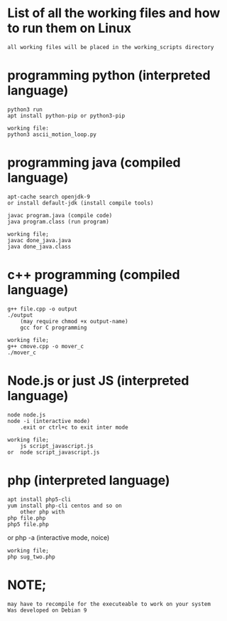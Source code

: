 # List of all the working files and how to run them on Linux
	all working files will be placed in the working_scripts directory

# programming python (interpreted language)
	python3 run
	apt install python-pip or python3-pip

	working file:
	python3 ascii_motion_loop.py

# programming java (compiled language)
	apt-cache search openjdk-9
	or install default-jdk (install compile tools)

	javac program.java (compile code)
	java program.class (run program)

	working file;
	javac done_java.java
	java done_java.class

# c++ programming (compiled language)
	g++ file.cpp -o output
	./output 
		(may require chmod +x output-name)
		gcc for C programming

	working file;
	g++ cmove.cpp -o mover_c
	./mover_c

# Node.js or just JS (interpreted language)
	node node.js
	node -i (interactive mode)
		.exit or ctrl+c to exit inter mode
	
	working file;
		js script_javascript.js
	or	node script_javascript.js

# php (interpreted language)
	apt install php5-cli
	yum install php-cli centos and so on
		other php with 
	php file.php
	php5 file.php
or
	php -a (interactive mode, noice)

	working file;
	php sug_two.php

# NOTE;
	may have to recompile for the executeable to work on your system
	Was developed on Debian 9
